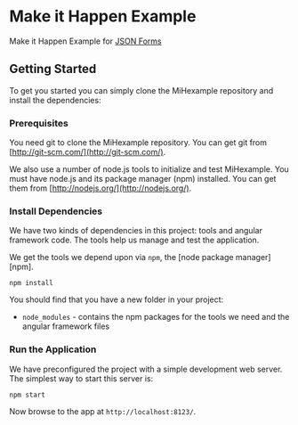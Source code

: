 # Make it Happen Example

Make it Happen Example for [JSON Forms](github.eclipsesource.com/jsonforms/)


## Getting Started

To get you started you can simply clone the MiHexample repository and install the dependencies:

### Prerequisites

You need git to clone the MiHexample repository. You can get git from
[http://git-scm.com/](http://git-scm.com/).

We also use a number of node.js tools to initialize and test MiHexample. You must have node.js and
its package manager (npm) installed.  You can get them from [http://nodejs.org/](http://nodejs.org/).

### Install Dependencies

We have two kinds of dependencies in this project: tools and angular framework code.  The tools help
us manage and test the application.

We get the tools we depend upon via `npm`, the [node package manager][npm].

```
npm install
```

You should find that you have a new folder in your project:

* `node_modules` - contains the npm packages for the tools we need and the angular framework files

### Run the Application

We have preconfigured the project with a simple development web server.  The simplest way to start
this server is:

```
npm start
```

Now browse to the app at `http://localhost:8123/`.
